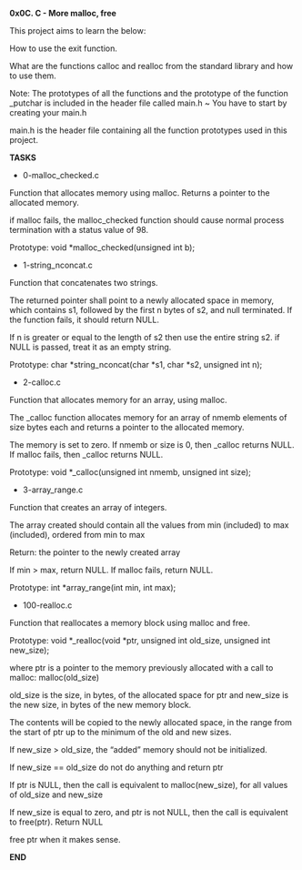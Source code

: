 **0x0C. C - More malloc, free**

This project aims to learn the below:

How to use the exit function.  

What are the functions calloc and realloc from the standard library and how to use them.

Note: The prototypes of all the functions and the prototype of the function _putchar is included in the header file called main.h ~ You have to start by creating your main.h

main.h is the header file containing all the function prototypes used in this project.

**TASKS**

* 0-malloc_checked.c

Function that allocates memory using malloc. Returns a pointer to the allocated memory.

if malloc fails, the malloc_checked function should cause normal process termination with a status value of 98.

Prototype: void *malloc_checked(unsigned int b);

* 1-string_nconcat.c

Function that concatenates two strings. 

The returned pointer shall point to a newly allocated space in memory, which contains s1, followed by the first n bytes of s2, and null terminated. If the function fails, it should return NULL.

If n is greater or equal to the length of s2 then use the entire string s2. if NULL is passed, treat it as an empty string.

Prototype: char *string_nconcat(char *s1, char *s2, unsigned int n);

* 2-calloc.c

Function that allocates memory for an array, using malloc.

The _calloc function allocates memory for an array of nmemb elements of size bytes each and returns a pointer to the allocated memory.

The memory is set to zero. If nmemb or size is 0, then _calloc returns NULL. If malloc fails, then _calloc returns NULL.

Prototype: void *_calloc(unsigned int nmemb, unsigned int size);

* 3-array_range.c

Function that creates an array of integers. 

The array created should contain all the values from min (included) to max (included), ordered from min to max

Return: the pointer to the newly created array

If min > max, return NULL. If malloc fails, return NULL.

Prototype: int *array_range(int min, int max);

* 100-realloc.c

Function that reallocates a memory block using malloc and free. 

Prototype: void *_realloc(void *ptr, unsigned int old_size, unsigned int new_size);

where ptr is a pointer to the memory previously allocated with a call to malloc: malloc(old_size)

old_size is the size, in bytes, of the allocated space for ptr and new_size is the new size, in bytes of the new memory block.

The contents will be copied to the newly allocated space, in the range from the start of ptr up to the minimum of the old and new sizes.

If new_size > old_size, the “added” memory should not be initialized.

If new_size == old_size do not do anything and return ptr

If ptr is NULL, then the call is equivalent to malloc(new_size), for all values of old_size and new_size

If new_size is equal to zero, and ptr is not NULL, then the call is equivalent to free(ptr). Return NULL

free ptr when it makes sense.

**END**

